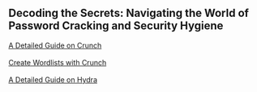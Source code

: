 ## Decoding the Secrets: Navigating the World of Password Cracking and Security Hygiene

[A Detailed Guide on Crunch](https://www.hackingarticles.in/a-detailed-guide-on-crunch/)
<br></br>
[Create Wordlists with Crunch](https://null-byte.wonderhowto.com/how-to/tutorial-create-wordlists-with-crunch-0165931/)
<br></br>
[A Detailed Guide on Hydra](https://www.hackingarticles.in/a-detailed-guide-on-hydra/)
<br></br>
[]()
<br></br>
[]()
<br></br>
[]()
<br></br>
[]()
<br></br>
[]()
<br></br>
[]()
<br></br>
[]()
<br></br>
[]()
<br></br>
[]()
<br></br>
[]()
<br></br>
[]()
<br></br>
[]()
<br></br>
[]()
<br></br>
[]()
<br></br>
[]()
<br></br>

